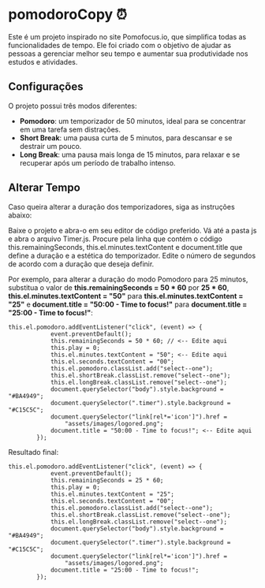 # pomodoroCopy ⏰
Este é um projeto inspirado no site Pomofocus.io, que simplifica todas as funcionalidades de tempo. Ele foi criado com o objetivo de ajudar as pessoas a gerenciar melhor seu tempo e aumentar sua produtividade nos estudos e atividades.

## Configurações
O projeto possui três modos diferentes:

* **Pomodoro**: um temporizador de 50 minutos, ideal para se concentrar em uma tarefa sem distrações.
* **Short Break**: uma pausa curta de 5 minutos, para descansar e se destrair um pouco.
* **Long Break**: uma pausa mais longa de 15 minutos, para relaxar e se recuperar após um período de trabalho intenso.

## Alterar Tempo
Caso queira alterar a duração dos temporizadores, siga as instruções abaixo:

Baixe o projeto e abra-o em seu editor de código preferido.
Vá até a pasta js e abra o arquivo Timer.js.
Procure pela linha que contém o código this.remainingSeconds, this.el.minutes.textContent e document.title que define a duração e a estética do temporizador.
Edite o número de segundos de acordo com a duração que deseja definir.

Por exemplo, para alterar a duração do modo Pomodoro para 25 minutos, substitua o valor de **this.remainingSeconds = 50 * 60** por  **25 * 60**,  **this.el.minutes.textContent = "50"** para  **this.el.minutes.textContent = "25"** e **document.title = "50:00 - Time to focus!"** para **document.title = "25:00 - Time to focus!"**:

```
this.el.pomodoro.addEventListener("click", (event) => {
			event.preventDefault();
			this.remainingSeconds = 50 * 60; // <-- Edite aqui 
			this.play = 0;
			this.el.minutes.textContent = "50"; <-- Edite aqui 
			this.el.seconds.textContent = "00";
			this.el.pomodoro.classList.add("select--one");
			this.el.shortBreak.classList.remove("select--one");
			this.el.longBreak.classList.remove("select--one");
			document.querySelector("body").style.background = "#BA4949";
			document.querySelector(".timer").style.background = "#C15C5C";
			document.querySelector("link[rel*='icon']").href =
				"assets/images/logored.png";
			document.title = "50:00 - Time to focus!"; <-- Edite aqui 
		});
```

Resultado final:
```
this.el.pomodoro.addEventListener("click", (event) => {
			event.preventDefault();
			this.remainingSeconds = 25 * 60; 
			this.play = 0;
			this.el.minutes.textContent = "25"; 
			this.el.seconds.textContent = "00";
			this.el.pomodoro.classList.add("select--one");
			this.el.shortBreak.classList.remove("select--one");
			this.el.longBreak.classList.remove("select--one");
			document.querySelector("body").style.background = "#BA4949";
			document.querySelector(".timer").style.background = "#C15C5C";
			document.querySelector("link[rel*='icon']").href =
				"assets/images/logored.png";
			document.title = "25:00 - Time to focus!"; 
		});
```
